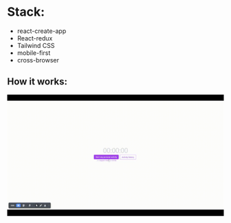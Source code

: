 # Stack:
- react-create-app
- React-redux
- Tailwind CSS
- mobile-first
- cross-browser

## How it works:
![image](https://github.com/mikhailyatsenko/activity-redux/blob/alt/Activty-tracker.gif)
